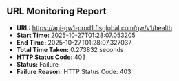 ## URL Monitoring Report

- **URL:** https://api-gw1-prod1.fisglobal.com/gw/v1/health
- **Start Time:** 2025-10-27T01:28:07.053205
- **End Time:** 2025-10-27T01:28:07.327037
- **Total Time Taken:** 0.273832 seconds
- **HTTP Status Code:** 403
- **Status:** Failure
- **Failure Reason:** HTTP Status Code: 403

